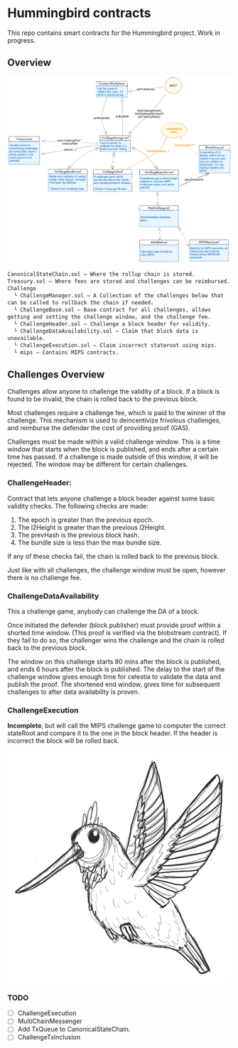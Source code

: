 # Hummingbird contracts

This repo contains smart contracts for the Hummingbird project. Work in progress.

## Overview

![Overview](image.png)

```
CanonicalStateChain.sol – Where the rollup chain is stored.
Treasury.sol – Where fees are stored and challenges can be reimbursed.
Challenge
  └ ChallengeManager.sol – A Collection of the challenges below that can be called to rollback the chain if needed.
  └ ChallengeBase.sol – Base contract for all challenges, allows getting and setting the challenge window, and the challenge fee.
  └ ChallengeHeader.sol – Challenge a block header for validity.
  └ ChallengeDataAvailability.sol – Claim that block data is unavailable.
  └ ChallengeExecution.sol – Claim incorrect stateroot using mips.
  └ mips – Contains MIPS contracts.
```

## Challenges Overview

Challenges allow anyone to challenge the validity of a block. If a block is found to be invalid, the chain is rolled back to the previous block.

Most challenges require a challenge fee, which is paid to the winner of the challenge. This mechanism is used to deincentivize
frivolous challenges, and reimburse the defender the cost of providing proof (GAS).

Challenges must be made within a valid challenge window. This is a time window that starts when the block is published, and ends after a certain time has passed. If a challenge is made outside of this window, it will be rejected. The window may be different for certain challenges.

### ChallengeHeader:

Contract that lets anyone challenge a block header against some basic validity checks. The following checks are made:

1.  The epoch is greater than the previous epoch.
2.  The l2Height is greater than the previous l2Height.
3.  The prevHash is the previous block hash.
4.  The bundle size is less than the max bundle size.

If any of these checks fail, the chain is rolled back to the previous block.

Just like with all challenges, the challenge window must be open, however there is no challenge fee.

### ChallengeDataAvailability

This a challenge game, anybody can challenge the DA of a block.

Once initiated the defender (block publisher) must provide proof within a shorted time window. (This proof is verified via the blobstream contract). If they fail to do so, the challenger wins the challenge and the chain is rolled back to the previous block.

The window on this challenge starts 80 mins after the block is published, and ends 6 hours after the block is published. The delay to the start of the challenge window gives enough time for celestia to validate the data and publish the proof. The shortened end window, gives time for subsequent challenges to after data availability is proven.

### ChallengeExecution

**Incomplete**, but will call the MIPS challenge game to computer the correct stateRoot and compare it to the one in the block header. If the header is incorrect the block will be rolled back.

![Hummingbird](hb.png)

### TODO

- [ ] ChallengeExecution
- [ ] MultiChainMessenger
- [ ] Add TxQueue to CanonicalStateChain.
- [ ] ChallengeTxInclusion
